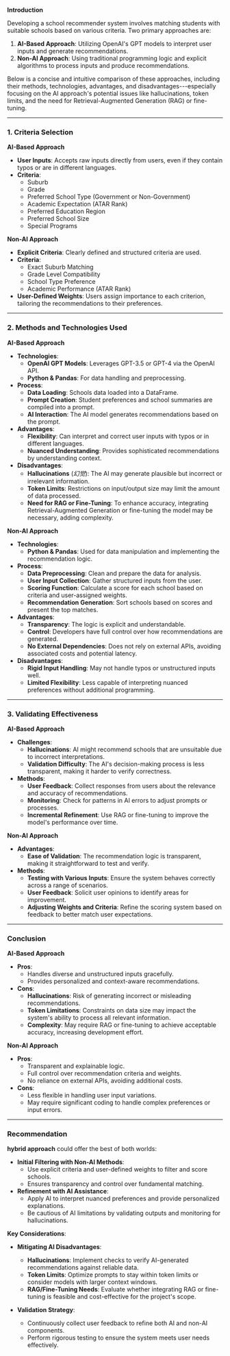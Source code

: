 **Introduction**

Developing a school recommender system involves matching students with suitable schools based on various criteria. Two primary approaches are:

1.  **AI-Based Approach**: Utilizing OpenAI's GPT models to interpret user inputs and generate recommendations.
2.  **Non-AI Approach**: Using traditional programming logic and explicit algorithms to process inputs and produce recommendations.

Below is a concise and intuitive comparison of these approaches, including their methods, technologies, advantages, and disadvantages---especially focusing on the AI approach's potential issues like hallucinations, token limits, and the need for Retrieval-Augmented Generation (RAG) or fine-tuning.

* * * * *

### **1\. Criteria Selection**

**AI-Based Approach**

-   **User Inputs**: Accepts raw inputs directly from users, even if they contain typos or are in different languages.
-   **Criteria**:
    -   Suburb
    -   Grade
    -   Preferred School Type (Government or Non-Government)
    -   Academic Expectation (ATAR Rank)
    -   Preferred Education Region
    -   Preferred School Size
    -   Special Programs

**Non-AI Approach**

-   **Explicit Criteria**: Clearly defined and structured criteria are used.
-   **Criteria**:
    -   Exact Suburb Matching
    -   Grade Level Compatibility
    -   School Type Preference
    -   Academic Performance (ATAR Rank)
-   **User-Defined Weights**: Users assign importance to each criterion, tailoring the recommendations to their preferences.

* * * * *

### **2\. Methods and Technologies Used**

**AI-Based Approach**

-   **Technologies**:
    -   **OpenAI GPT Models**: Leverages GPT-3.5 or GPT-4 via the OpenAI API.
    -   **Python & Pandas**: For data handling and preprocessing.
-   **Process**:
    -   **Data Loading**: Schools data loaded into a DataFrame.
    -   **Prompt Creation**: Student preferences and school summaries are compiled into a prompt.
    -   **AI Interaction**: The AI model generates recommendations based on the prompt.
-   **Advantages**:
    -   **Flexibility**: Can interpret and correct user inputs with typos or in different languages.
    -   **Nuanced Understanding**: Provides sophisticated recommendations by understanding context.
-   **Disadvantages**:
    -   **Hallucinations** (*幻觉*): The AI may generate plausible but incorrect or irrelevant information.
    -   **Token Limits**: Restrictions on input/output size may limit the amount of data processed.
    -   **Need for RAG or Fine-Tuning**: To enhance accuracy, integrating Retrieval-Augmented Generation or fine-tuning the model may be necessary, adding complexity.

**Non-AI Approach**

-   **Technologies**:
    -   **Python & Pandas**: Used for data manipulation and implementing the recommendation logic.
-   **Process**:
    -   **Data Preprocessing**: Clean and prepare the data for analysis.
    -   **User Input Collection**: Gather structured inputs from the user.
    -   **Scoring Function**: Calculate a score for each school based on criteria and user-assigned weights.
    -   **Recommendation Generation**: Sort schools based on scores and present the top matches.
-   **Advantages**:
    -   **Transparency**: The logic is explicit and understandable.
    -   **Control**: Developers have full control over how recommendations are generated.
    -   **No External Dependencies**: Does not rely on external APIs, avoiding associated costs and potential latency.
-   **Disadvantages**:
    -   **Rigid Input Handling**: May not handle typos or unstructured inputs well.
    -   **Limited Flexibility**: Less capable of interpreting nuanced preferences without additional programming.

* * * * *

### **3\. Validating Effectiveness**

**AI-Based Approach**

-   **Challenges**:
    -   **Hallucinations**: AI might recommend schools that are unsuitable due to incorrect interpretations.
    -   **Validation Difficulty**: The AI's decision-making process is less transparent, making it harder to verify correctness.
-   **Methods**:
    -   **User Feedback**: Collect responses from users about the relevance and accuracy of recommendations.
    -   **Monitoring**: Check for patterns in AI errors to adjust prompts or processes.
    -   **Incremental Refinement**: Use RAG or fine-tuning to improve the model's performance over time.

**Non-AI Approach**

-   **Advantages**:
    -   **Ease of Validation**: The recommendation logic is transparent, making it straightforward to test and verify.
-   **Methods**:
    -   **Testing with Various Inputs**: Ensure the system behaves correctly across a range of scenarios.
    -   **User Feedback**: Solicit user opinions to identify areas for improvement.
    -   **Adjusting Weights and Criteria**: Refine the scoring system based on feedback to better match user expectations.

* * * * *

### **Conclusion**

**AI-Based Approach**

-   **Pros**:
    -   Handles diverse and unstructured inputs gracefully.
    -   Provides personalized and context-aware recommendations.
-   **Cons**:
    -   **Hallucinations**: Risk of generating incorrect or misleading recommendations.
    -   **Token Limitations**: Constraints on data size may impact the system's ability to process all relevant information.
    -   **Complexity**: May require RAG or fine-tuning to achieve acceptable accuracy, increasing development effort.

**Non-AI Approach**

-   **Pros**:
    -   Transparent and explainable logic.
    -   Full control over recommendation criteria and weights.
    -   No reliance on external APIs, avoiding additional costs.
-   **Cons**:
    -   Less flexible in handling user input variations.
    -   May require significant coding to handle complex preferences or input errors.

* * * * *

### **Recommendation**

**hybrid approach** could offer the best of both worlds:

-   **Initial Filtering with Non-AI Methods**:
    -   Use explicit criteria and user-defined weights to filter and score schools.
    -   Ensures transparency and control over fundamental matching.
-   **Refinement with AI Assistance**:
    -   Apply AI to interpret nuanced preferences and provide personalized explanations.
    -   Be cautious of AI limitations by validating outputs and monitoring for hallucinations.

**Key Considerations**:

-   **Mitigating AI Disadvantages**:

    -   **Hallucinations**: Implement checks to verify AI-generated recommendations against reliable data.
    -   **Token Limits**: Optimize prompts to stay within token limits or consider models with larger context windows.
    -   **RAG/Fine-Tuning Needs**: Evaluate whether integrating RAG or fine-tuning is feasible and cost-effective for the project's scope.
-   **Validation Strategy**:

    -   Continuously collect user feedback to refine both AI and non-AI components.
    -   Perform rigorous testing to ensure the system meets user needs effectively.